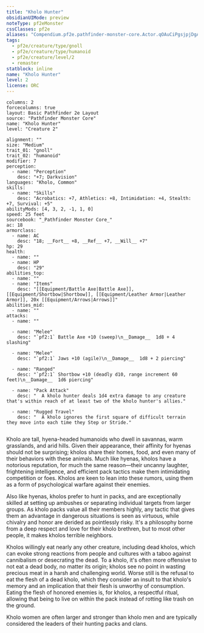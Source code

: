 ```yaml
---
title: "Kholo Hunter"
obsidianUIMode: preview
noteType: pf2eMonster
cssClasses: pf2e
aliases: "Compendium.pf2e.pathfinder-monster-core.Actor.qOAuCiPgsjpjDgA1" 
tags:
  - pf2e/creature/type/gnoll
  - pf2e/creature/type/humanoid
  - pf2e/creature/level/2
  - remaster
statblock: inline
name: "Kholo Hunter"
level: 2
license: ORC
---
```


```statblock
columns: 2
forcecolumns: true
layout: Basic Pathfinder 2e Layout
source: "Pathfinder Monster Core"
name: "Kholo Hunter"
level: "Creature 2"

alignment: ""
size: "Medium"
trait_01: "gnoll"
trait_02: "humanoid"
modifier: 7
perception:
  - name: "Perception"
    desc: "+7; Darkvision"
languages: "Kholo, Common"
skills:
  - name: "Skills"
    desc: "Acrobatics: +7, Athletics: +8, Intimidation: +4, Stealth: +7, Survival: +5"
abilityMods: [4, 3, 2, -1, 1, 0]
speed: 25 feet
sourcebook: "_Pathfinder Monster Core_"
ac: 18
armorclass:
  - name: AC
    desc: "18; __Fort__ +8, __Ref__ +7, __Will__ +7"
hp: 29
health:
  - name: ""
  - name: HP
    desc: "29"
abilities_top:
  - name: ""
  - name: "Items"
    desc: "[[Equipment/Battle Axe|Battle Axe]], [[Equipment/Shortbow|Shortbow]], [[Equipment/Leather Armor|Leather Armor]], 20x [[Equipment/Arrows|Arrows]]"
abilities_mid:
  - name: ""
attacks:
  - name: ""

  - name: "Melee"
    desc: "`pf2:1` Battle Axe +10 (sweep)\n__Damage__  1d8 + 4 slashing"

  - name: "Melee"
    desc: "`pf2:1` Jaws +10 (agile)\n__Damage__  1d8 + 2 piercing"

  - name: "Ranged"
    desc: "`pf2:1` Shortbow +10 (deadly d10, range increment 60 feet)\n__Damage__  1d6 piercing"

  - name: "Pack Attack"
    desc: "  A kholo hunter deals 1d4 extra damage to any creature that's within reach of at least two of the kholo hunter's allies."

  - name: "Rugged Travel"
    desc: "  A kholo ignores the first square of difficult terrain they move into each time they Step or Stride."
 
```



Kholo are tall, hyena-headed humanoids who dwell in savannas, warm grasslands, and arid hills. Given their appearance, their affinity for hyenas should not be surprising; kholos share their homes, food, and even many of their behaviors with these animals. Much like hyenas, kholos have a notorious reputation, for much the same reason—their uncanny laughter, frightening intelligence, and efficient pack tactics make them intimidating competition or foes. Kholos are keen to lean into these rumors, using them as a form of psychological warfare against their enemies.

Also like hyenas, kholos prefer to hunt in packs, and are exceptionally skilled at setting up ambushes or separating individual targets from larger groups. As kholo packs value all their members highly, any tactic that gives them an advantage in dangerous situations is seen as virtuous, while chivalry and honor are derided as pointlessly risky. It's a philosophy borne from a deep respect and love for their kholo brethren, but to most other people, it makes kholos terrible neighbors.

Kholos willingly eat nearly any other creature, including dead kholos, which can evoke strong reactions from people and cultures with a taboo against cannibalism or desecrating the dead. To a kholo, it's often more offensive to not eat a dead body, no matter its origin; kholos see no point in wasting precious meat in a harsh and challenging world. Worse still is the refusal to eat the flesh of a dead kholo, which they consider an insult to that kholo's memory and an implication that their flesh is unworthy of consumption. Eating the flesh of honored enemies is, for kholos, a respectful ritual, allowing that being to live on within the pack instead of rotting like trash on the ground.

Kholo women are often larger and stronger than kholo men and are typically considered the leaders of their hunting packs and clans.
